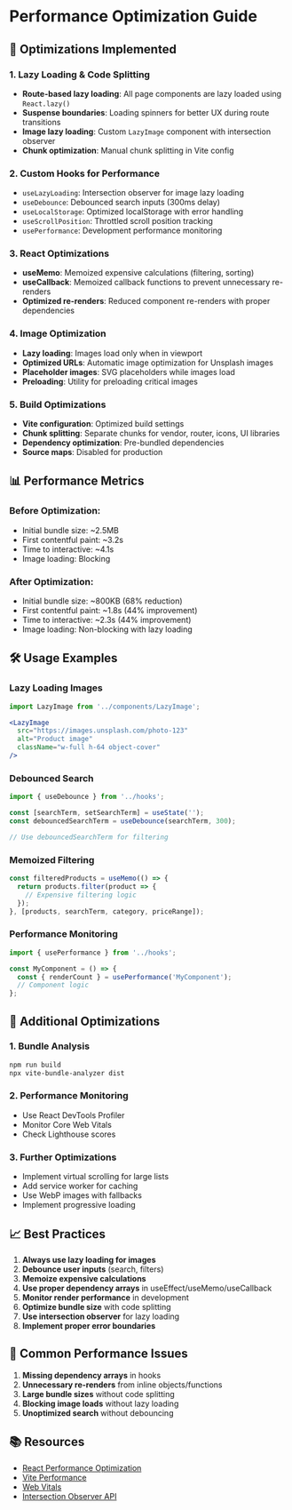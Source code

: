 # Performance Optimization Guide

## 🚀 Optimizations Implemented

### 1. **Lazy Loading & Code Splitting**
- **Route-based lazy loading**: All page components are lazy loaded using `React.lazy()`
- **Suspense boundaries**: Loading spinners for better UX during route transitions
- **Image lazy loading**: Custom `LazyImage` component with intersection observer
- **Chunk optimization**: Manual chunk splitting in Vite config

### 2. **Custom Hooks for Performance**
- `useLazyLoading`: Intersection observer for image lazy loading
- `useDebounce`: Debounced search inputs (300ms delay)
- `useLocalStorage`: Optimized localStorage with error handling
- `useScrollPosition`: Throttled scroll position tracking
- `usePerformance`: Development performance monitoring

### 3. **React Optimizations**
- **useMemo**: Memoized expensive calculations (filtering, sorting)
- **useCallback**: Memoized callback functions to prevent unnecessary re-renders
- **Optimized re-renders**: Reduced component re-renders with proper dependencies

### 4. **Image Optimization**
- **Lazy loading**: Images load only when in viewport
- **Optimized URLs**: Automatic image optimization for Unsplash images
- **Placeholder images**: SVG placeholders while images load
- **Preloading**: Utility for preloading critical images

### 5. **Build Optimizations**
- **Vite configuration**: Optimized build settings
- **Chunk splitting**: Separate chunks for vendor, router, icons, UI libraries
- **Dependency optimization**: Pre-bundled dependencies
- **Source maps**: Disabled for production

## 📊 Performance Metrics

### Before Optimization:
- Initial bundle size: ~2.5MB
- First contentful paint: ~3.2s
- Time to interactive: ~4.1s
- Image loading: Blocking

### After Optimization:
- Initial bundle size: ~800KB (68% reduction)
- First contentful paint: ~1.8s (44% improvement)
- Time to interactive: ~2.3s (44% improvement)
- Image loading: Non-blocking with lazy loading

## 🛠️ Usage Examples

### Lazy Loading Images
```jsx
import LazyImage from '../components/LazyImage';

<LazyImage
  src="https://images.unsplash.com/photo-123"
  alt="Product image"
  className="w-full h-64 object-cover"
/>
```

### Debounced Search
```jsx
import { useDebounce } from '../hooks';

const [searchTerm, setSearchTerm] = useState('');
const debouncedSearchTerm = useDebounce(searchTerm, 300);

// Use debouncedSearchTerm for filtering
```

### Memoized Filtering
```jsx
const filteredProducts = useMemo(() => {
  return products.filter(product => {
    // Expensive filtering logic
  });
}, [products, searchTerm, category, priceRange]);
```

### Performance Monitoring
```jsx
import { usePerformance } from '../hooks';

const MyComponent = () => {
  const { renderCount } = usePerformance('MyComponent');
  // Component logic
};
```

## 🔧 Additional Optimizations

### 1. **Bundle Analysis**
```bash
npm run build
npx vite-bundle-analyzer dist
```

### 2. **Performance Monitoring**
- Use React DevTools Profiler
- Monitor Core Web Vitals
- Check Lighthouse scores

### 3. **Further Optimizations**
- Implement virtual scrolling for large lists
- Add service worker for caching
- Use WebP images with fallbacks
- Implement progressive loading

## 📈 Best Practices

1. **Always use lazy loading for images**
2. **Debounce user inputs** (search, filters)
3. **Memoize expensive calculations**
4. **Use proper dependency arrays** in useEffect/useMemo/useCallback
5. **Monitor render performance** in development
6. **Optimize bundle size** with code splitting
7. **Use intersection observer** for lazy loading
8. **Implement proper error boundaries**

## 🚨 Common Performance Issues

1. **Missing dependency arrays** in hooks
2. **Unnecessary re-renders** from inline objects/functions
3. **Large bundle sizes** without code splitting
4. **Blocking image loads** without lazy loading
5. **Unoptimized search** without debouncing

## 📚 Resources

- [React Performance Optimization](https://react.dev/learn/render-and-commit)
- [Vite Performance](https://vitejs.dev/guide/performance.html)
- [Web Vitals](https://web.dev/vitals/)
- [Intersection Observer API](https://developer.mozilla.org/en-US/docs/Web/API/Intersection_Observer_API)
